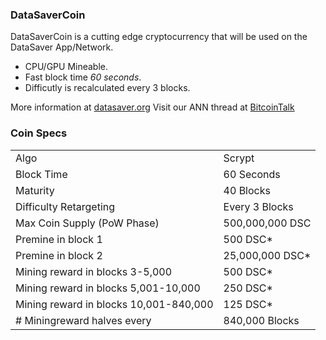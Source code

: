 ### DataSaverCoin
DataSaverCoin is a cutting edge cryptocurrency that will be used on the DataSaver App/Network.
- CPU/GPU Mineable.
- Fast block time _60 seconds_.
- Difficutly is recalculated every 3 blocks.

More information at [datasaver.org](https://www.datasaver.org/) Visit our ANN thread at [BitcoinTalk](https://bitcointalk.org/index.php?topic=3698419)

### Coin Specs
<table>
<tr><td>Algo</td><td>Scrypt</td></tr>
<tr><td>Block Time</td><td>60 Seconds</td></tr>
<tr><td>Maturity</td><td>40 Blocks</td></tr>
<tr><td>Difficulty Retargeting</td><td>Every 3 Blocks</td></tr>
<tr><td>Max Coin Supply (PoW Phase)</td><td>500,000,000 DSC</td></tr>
<tr><td>Premine in block 1</td><td>500 DSC*</td></tr>
<tr><td>Premine in block 2</td><td>25,000,000 DSC*</td></tr>
<tr><td>Mining reward in blocks 3-5,000</td><td>500 DSC*</td></tr>
<tr><td>Mining reward in blocks 5,001-10,000</td><td>250 DSC*</td></tr>
<tr><td>Mining reward in blocks 10,001-840,000</td><td>125 DSC*</td></tr>
<tr><td># Miningreward halves every</td><td>840,000 Blocks</td></tr>


</table>


